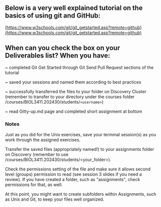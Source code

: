 ## Below is a very well explained tutorial on the basics of using git and GitHub:

[https://www.w3schools.com/git/git_getstarted.asp?remote=github](https://www.w3schools.com/git/git_getstarted.asp?remote=github)

## When can you check the box on your Deliverables list? When you have:

~ completed Git Get Started through Git Send Pull Request sections of the tutorial

~ saved your sessions and named them according to best practices

~ successfully transferred the files to your folder on Discovery Cluster (remember to transfer to your directory under the courses folder /courses/BIOL3411.202430/students/`<username>`)

~ read Gitty-up.md page and completed short assignment at bottom

### Notes

Just as you did for the Unix exercises, save your terminal session(s) as you work through the assigned exercises.

Transfer the saved files (appropriately named!) to your assignments folder on Discovery (remember to use /courses/BIOL3411.202430/students/<your_folder>). 

Check the permissions setting of the file and make sure it allows second level (groups) permission to read (see session 3 slides if you need a review). If you have created a folder, such as "assignments", check permissions for that, as well.

At this point, you might want to create subfolders within Assignments, such as Unix and Git, to keep your files well organized.
